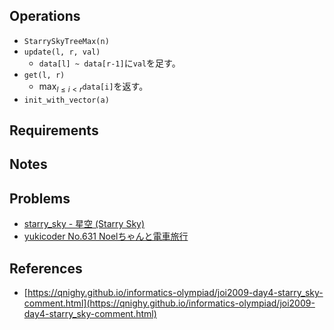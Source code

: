 ## Operations

- `StarrySkyTreeMax(n)`
- `update(l, r, val)`
	- `data[l] ~ data[r-1]`に`val`を足す。
- `get(l, r)`
	- $\max_{l \le i \lt r}$`data[i]`を返す。
- `init_with_vector(a)`

## Requirements

## Notes

## Problems

- [starry_sky - 星空 (Starry Sky)](https://atcoder.jp/contests/joisc2009/tasks/joisc2009_starry_sky)
- [yukicoder No.631 Noelちゃんと電車旅行](https://yukicoder.me/problems/no/631)

## References

- [https://qnighy.github.io/informatics-olympiad/joi2009-day4-starry_sky-comment.html](https://qnighy.github.io/informatics-olympiad/joi2009-day4-starry_sky-comment.html)
